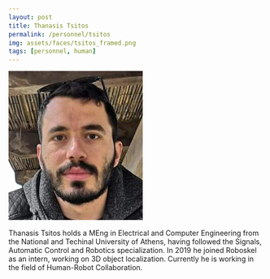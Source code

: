```yaml
---
layout: post
title: Thanasis Tsitos
permalink: /personnel/tsitos
img: assets/faces/tsitos_framed.png
tags: [personnel, human]
---
```


![Inside post photo](/assets/faces/tsitos.jpeg)

Thanasis Tsitos holds a MEng in Electrical and Computer Engineering
from the National and Techinal University of Athens, having followed
the Signals, Automatic Control and Robotics specialization. In 2019 he
joined Roboskel as an intern, working on 3D object localization.
Currently he is working in the field of Human-Robot Collaboration.

<a href="https://linkedin.com/in/thanasis-tsitos-70262a155" title="Follow him on LinkedIn">
  <span class="fa-stack fa-lg"><i class="fa fa-linkedin fa-stack-1x"></i></span></a>

